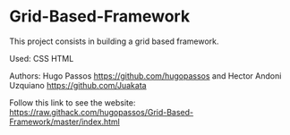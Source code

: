 # Grid-Based-Framework

This project consists in building a grid based framework.

Used: CSS HTML

Authors: Hugo Passos https://github.com/hugopassos and Hector Andoni Uzquiano https://github.com/Juakata

Follow this link to see the website: https://raw.githack.com/hugopassos/Grid-Based-Framework/master/index.html
